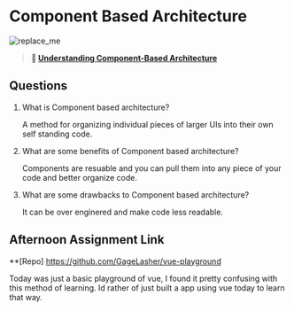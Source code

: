 # Component Based Architecture

![replace_me](https://codeworks.blob.core.windows.net/public/assets/img/illustrations/placeholder.svg)

> **📖 [Understanding Component-Based Architecture](https://codeworksacademy.com/fs-student-guide/resources/wk6/01-Component-Based-Architecture)**

## Questions

1. What is Component based architecture?

    A method for organizing individual pieces of larger UIs into their own self standing code.

2. What are some benefits of Component based architecture?

    Components are resuable and you can pull them into any piece of your code and better organize code.

3. What are some drawbacks to Component based architecture?

    It can be over enginered and make code less readable.

## Afternoon Assignment Link

**[Repo] https://github.com/GageLasher/vue-playground

Today was just a basic playground of vue, I found it pretty confusing with this method of learning. Id rather of just built a app using vue today to learn that way.
